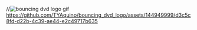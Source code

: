 //![bouncing dvd logo gif](https://github.com/TYAquino/bouncing_dvd_logo/assets/144949999/309fa0f4-1386-4517-8ea1-0a8b0212e763)
https://github.com/TYAquino/bouncing_dvd_logo/assets/144949999/d3c5c8fd-d22b-4c39-ae44-e2c49717b635
